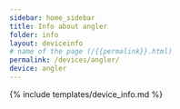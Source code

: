 ```yaml
---
sidebar: home_sidebar
title: Info about angler
folder: info
layout: deviceinfo
# name of the page (/{{permalink}}.html)
permalink: /devices/angler/
device: angler
---
```

{% include templates/device_info.md %}
